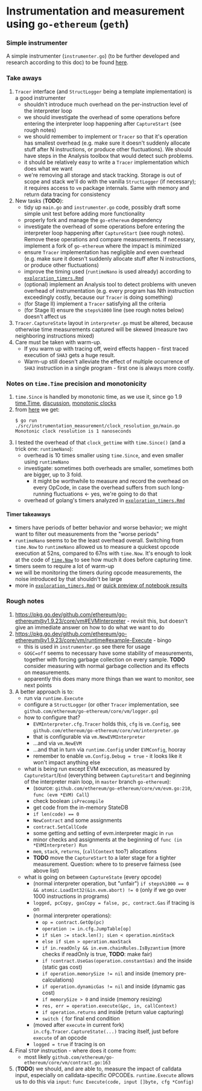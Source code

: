 # Instrumentation and measurement using `go-ethereum` (`geth`)

### Simple instrumenter

A simple instrumenter (`instrumenter.go`) (to be further developed and research according to this doc) to be found [here](/src/interumentation_measurement/geth).

### Take aways

1. `Tracer` interface (and `StructLogger` being a template implementation) is a good instrumenter
    - shouldn't introduce much overhead on the per-instruction level of the interpreter loop
    - we should investigate the overhead of some operations before entering the interpreter loop happening after `CaptureStart` (see rough notes)
    - we should remember to implement or `Tracer` so that it's operation has smallest overhead (e.g. make sure it doesn't suddenly allocate stuff after N instructions, or produce other fluctuations). We should have steps in the Analysis toolbox that would detect such problems.
    - it should be relatively easy to write a `Tracer` implementation which does what we want
    - we're removing all storage and stack tracking. Storage is out of scope and stack we'll do with the vanilla `StructLogger` (if necessary); it requires access to `vm` package internals. Same with memory and return data tracing for consistency
2. New tasks (**TODO**):
    - tidy up `main.go` and `instrumenter.go` code, possibly draft some simple unit test before adding more functionality
    - properly fork and manage the `go-ethereum` dependency
    - investigate the overhead of some operations before entering the interpreter loop happening after `CaptureStart` (see rough notes). Remove these operations and compare measurements. If necessary, implement a fork of `go-ethereum` where the impact is minimized
    - ensure `Tracer` implementation has negligible and even overhead (e.g. make sure it doesn't suddenly allocate stuff after N instructions, or produce other fluctuations)
    - improve the timing used (`runtimeNano` is used already) according to  [`exploration_timers.Rmd`](/src/analysis/exploration_timers.Rmd)
    - (optional) implement an Analysis tool to detect problems with uneven overhead of instrumentation (e.g. every program has Nth instruction exceedingly costly, because our `Tracer` is doing something)
    - (for Stage II) implement a `Tracer` satisfying all the criteria
    - (for Stage II) ensure the `steps%1000` line (see rough notes below) doesn't affect us
3. `Tracer.CaptureState` layout in `interpreter.go` must be altered, because otherwise time measurements captured will be skewed (measure two neighboring instructions mixed)
4. Care must be taken with warm-up.
    - If you warm up with tracing off, weird effects happen - first traced execution of `SHA3` gets a huge result.
    - Warm-up still doesn't alleviate the effect of multiple occurrence of `SHA3` instruction in a single program - first one is always more costly.

### Notes on `time.Time` precision and monotonicity

1. `time.Since` is handled by monotonic time, as we use it, since go 1.9 [time.Time](https://golang.org/pkg/time/#Time), [discussion](https://github.com/golang/go/issues/12914#issuecomment-277335863), [monotonic clocks](https://golang.org/pkg/time/#hdr-Monotonic_Clocks)
2. from [here](https://stackoverflow.com/questions/14610459/how-precise-is-gos-time-really) we get:
    ```
    $ go run ./src/instrumentation_measurement/clock_resolution_go/main.go
    Monotonic clock resolution is 1 nanoseconds
    ```
3. I tested the overhead of that `clock_gettime` with `time.Since()` (and a trick one: `runtimeNano`):
   - overhead is 10 times smaller using `time.Since`, and even smaller using `runtimeNano`
   - investigate: sometimes both overheads are smaller, sometimes both are bigger, up to 3 fold.
       - it might be worthwhile to measure and record the overhead on every OpCode, in case the overhead suffers from such long-running fluctuations <- yes, we're going to do that
   - overhead of golang's timers analyzed in [`exploration_timers.Rmd`](/src/analysis/exploration_timers.Rmd)

#### Timer takeaways

- timers have periods of better behavior and worse behavior; we might want to filter out measurements from the "worse periods"
- `runtimeNano` seems to be the least overhead overall. Switching from `time.Now` to `runtimeNano` allowed us to measure a quickest opcode execution at 52ns, compared to 67ns with `time.Now`. It's enough to look at the code of [`time.Now`](https://golang.org/src/time/time.go) to see how much it does before capturing time.
- timers seem to require a lot of warm-up
- we will be monitoring the timers during opcode measurements, the noise introduced by that shouldn't be large
- more in [`exploration_timers.Rmd`](/src/analysis/exploration_timers.Rmd) or [quick preview of notebook results](https://htmlpreview.github.io/?https://github.com/imapp-pl/gas-cost-estimator/blob/master/src/analysis/exploration_timers.nb.html)

### Rough notes


1. https://pkg.go.dev/github.com/ethereum/go-ethereum@v1.9.23/core/vm#EVMInterpreter - revisit this, but doesn't give an immediate answer on how to do what we want to do
2. https://pkg.go.dev/github.com/ethereum/go-ethereum@v1.9.23/core/vm/runtime#example-Execute - bingo
    - this is used in `instrumenter.go` see there for usage
    - `GOGC=off` seems to necessary have some stability of measurements, together with forcing garbage collection on every sample. **TODO** consider measuring with normal garbage collection and its effects on measurements.
    - apparently this does many more things than we want to monitor, see next points
3. A better approach is to:
    - run via `runtime.Execute`
    - configure a `StructLogger` (or other `Tracer` implementation, see `github.com/ethereum/go-ethereum/core/vm/logger.go`)
    - how to configure that?
        - `EVMInterpreter.cfg.Tracer` holds this, `cfg` is `vm.Config`, see `github.com/ethereum/go-ethereum/core/vm/interpreter.go`
        - that is configurable via `vm.NewEVMInterpreter`
        - ...and via `vm.NewEVM`
        - ...and that in turn via `runtime.Config` under `EVMConfig`, hooray
        - remember to enable `vm.Config.Debug = true` - it looks like it won't impact anything else
    - what is being run except EVM excecution, as measured by `CaptureStart`/`End` (everything between `CaptureStart` and beginning of the interpreter main loop, in `master` branch `go-ethereum`):
        - (source: `github.com/ethereum/go-ethereum/core/vm/evm.go:210`, `func (evm *EVM) Call`)
        - check boolean `isPrecompile`
        - get code from the in-memory StateDB
        - `if len(code) == 0`
        - `NewContract` and some assignments
        - `contract.SetCallCode`
        - some getting and setting of evm.interpreter magic in `run`
        - minor checks and assignments at the beginning of `func (in *EVMInterpreter) Run`
        - `mem`, `stack`, `returns`, (`callContext` too?) allocations
        - **TODO** move the `CaptureStart` to a later stage for a tighter measurement. Question: where to to preserve fairness (see above list)
    - what is going on between `CaptureState` (every opcode)
        - (normal interpreter operation, but "unfair") `if steps%1000 == 0 && atomic.LoadInt32(&in.evm.abort) != 0` (only if we go over 1000 instructions in programs)
        - `logged, pcCopy, gasCopy = false, pc, contract.Gas` if tracing is on
        - (normal interpreter operations):
            - `op = contract.GetOp(pc)`
            - `operation := in.cfg.JumpTable[op]`
            - `if sLen := stack.len(); sLen < operation.minStack`
            - `else if sLen > operation.maxStack`
            - `if in.readOnly && in.evm.chainRules.IsByzantium` (more checks if readOnly is true, **TODO**: make fair)
            - `if !contract.UseGas(operation.constantGas)` and the inside (static gas cost)
            - `if operation.memorySize != nil` and inside (memory pre-calculations)
            - `if operation.dynamicGas != nil` and inside (dynamic gas cost)
            - `if memorySize > 0` and inside (memory resizing)
            - `res, err = operation.execute(&pc, in, callContext)`
            - `if operation.returns` and inside (return value capturing)
            - `switch {` for final end condition
        - (moved after `execute` in current fork) `in.cfg.Tracer.CaptureState(...)` tracing itself, just before `execute` of an opcode
        - `logged = true` if tracing is on
4. Final `STOP` instruction - where does it come from:
    - most likely `github.com/ethereum/go-ethereum/core/vm/contract.go:163`
5. (**TODO**) we should, and are able to, measure the impact of calldata input, especially on calldata-specific OPCODEs.
    `runtime.Execute` allows us to do this via `input`: `func Execute(code, input []byte, cfg *Config)`

